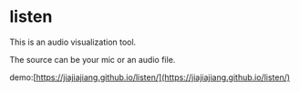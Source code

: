 # listen

This is an audio visualization tool.

The source can be your mic or an audio file.


demo:[https://jiajiajiang.github.io/listen/](https://jiajiajiang.github.io/listen/)
